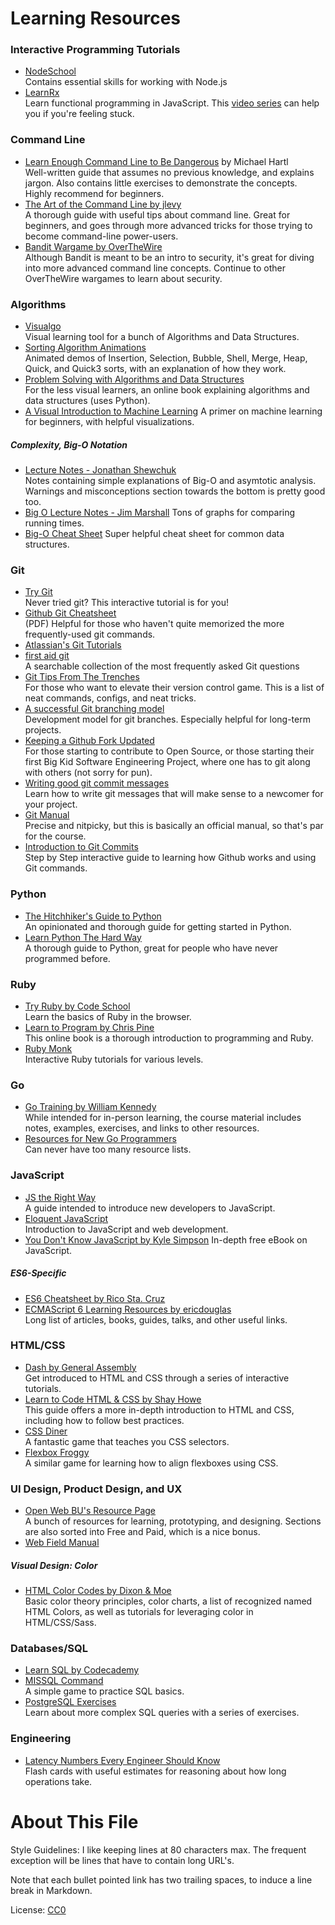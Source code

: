 # Learning Resources

### Interactive Programming Tutorials
* [NodeSchool](http://nodeschool.io/)  
  Contains essential skills for working with Node.js
* [LearnRx](http://reactivex.io/learnrx/)  
  Learn functional programming in JavaScript. This
  [video series](https://egghead.io/lessons/javascript-chaining-the-array-map-and-filter-methods)
  can help you if you're feeling stuck.

### Command Line
* [Learn Enough Command Line to Be Dangerous](https://www.learnenough.com/command-line-tutorial) by Michael Hartl  
  Well-written guide that assumes no previous knowledge, and explains jargon.
  Also contains little exercises to demonstrate the concepts.
  Highly recommend for beginners.
* [The Art of the Command Line by jlevy](https://github.com/jlevy/the-art-of-command-line/blob/master/README.md)  
  A thorough guide with useful tips about command line. Great for beginners, and
  goes through more advanced tricks for those trying to become command-line
  power-users.
* [Bandit Wargame by OverTheWire](http://overthewire.org/wargames/bandit/)  
  Although Bandit is meant to be an intro to security, it's great for diving
  into more advanced command line concepts. Continue to other OverTheWire
  wargames to learn about security.

### Algorithms
* [Visualgo](http://visualgo.net/)  
  Visual learning tool for a bunch of Algorithms and Data Structures.
* [Sorting Algorithm Animations](http://www.sorting-algorithms.com/)  
  Animated demos of Insertion, Selection, Bubble, Shell, Merge, Heap, Quick, and
  Quick3 sorts, with an explanation of how they work.
* [Problem Solving with Algorithms and Data Structures](http://interactivepython.org/runestone/static/pythonds/index.html)  
  For the less visual learners, an online book explaining algorithms and data
  structures (uses Python).
* [A Visual Introduction to Machine Learning](http://www.r2d3.us/visual-intro-to-machine-learning-part-1/)
  A primer on machine learning for beginners, with helpful visualizations.

##### Complexity, Big-O Notation
* [Lecture Notes - Jonathan Shewchuk](https://www.cs.berkeley.edu/~jrs/61b/lec/20)  
  Notes containing simple explanations of Big-O and asymtotic analysis. Warnings
  and misconceptions section towards the bottom is pretty good too.
* [Big O Lecture Notes - Jim Marshall](http://science.slc.edu/~jmarshall/courses/2002/spring/cs50/BigO/)
  Tons of graphs for comparing running times.
* [Big-O Cheat Sheet](http://www.bigocheatsheet.com)
  Super helpful cheat sheet for common data structures.

### Git
* [Try Git](https://try.github.io/)  
  Never tried git? This interactive tutorial is for you!
* [Github Git Cheatsheet](https://training.github.com/kit/downloads/github-git-cheat-sheet.pdf)  
  (PDF) Helpful for those who haven't quite memorized the more frequently-used
  git commands.
* [Atlassian's Git Tutorials](https://www.atlassian.com/git/tutorials)
* [first aid git](http://firstaidgit.io/#/)  
  A searchable collection of the most frequently asked Git questions
* [Git Tips From The Trenches](https://ochronus.com/git-tips-from-the-trenches/)  
  For those who want to elevate their version control game. This is a list of
  neat commands, configs, and neat tricks.
* [A successful Git branching model](http://nvie.com/posts/a-successful-git-branching-model/)  
  Development model for git branches. Especially helpful for long-term
  projects.
* [Keeping a Github Fork Updated](http://robots.thoughtbot.com/keeping-a-github-fork-updated)  
  For those starting to contribute to Open Source, or those starting their first
  Big Kid Software Engineering Project, where one has to git along with others
  (not sorry for pun).
* [Writing good git commit messages](http://chris.beams.io/posts/git-commit/)  
  Learn how to write git messages that will make sense to a newcomer for your
  project.
* [Git Manual](http://git-scm.com/docs)  
  Precise and nitpicky, but this is basically an official manual, so that's par
  for the course.
* [Introduction to Git Commits](https://pcottle.github.io/learnGitBranching/)   
  Step by Step interactive guide to learning how Github works and using Git commands.

### Python
* [The Hitchhiker's Guide to Python](http://docs.python-guide.org/en/latest/)  
  An opinionated and thorough guide for getting started in Python.
* [Learn Python The Hard Way](http://learnpythonthehardway.org/book/)  
  A thorough guide to Python, great for people who have never programmed before.

### Ruby
* [Try Ruby by Code School](http://tryruby.org/levels/1/challenges/0)  
  Learn the basics of Ruby in the browser.
* [Learn to Program by Chris Pine](https://pine.fm/LearnToProgram/)  
  This online book is a thorough introduction to programming and Ruby.
* [Ruby Monk](https://rubymonk.com)  
  Interactive Ruby tutorials for various levels.

### Go
* [Go Training by William Kennedy](https://github.com/gobridge/gotraining)  
  While intended for in-person learning, the course material includes notes,
  examples, exercises, and links to other resources.
* [Resources for New Go Programmers](http://dave.cheney.net/resources-for-new-go-programmers)  
  Can never have too many resource lists.

### JavaScript
* [JS the Right Way](http://jstherightway.org/)  
  A guide intended to introduce new developers to JavaScript.
* [Eloquent JavaScript](http://eloquentjavascript.net/)  
  Introduction to JavaScript and web development.
* [You Don't Know JavaScript by Kyle Simpson](https://github.com/getify/You-Dont-Know-JS)
  In-depth free eBook on JavaScript.

##### ES6-Specific
  * [ES6 Cheatsheet by Rico Sta. Cruz](http://ricostacruz.com/cheatsheets/es6.html)
  * [ECMAScript 6 Learning Resources by ericdouglas](https://github.com/ericdouglas/ES6-Learning)  
    Long list of articles, books, guides, talks, and other useful links.

### HTML/CSS
* [Dash by General Assembly](https://dash.generalassemb.ly)  
  Get introduced to HTML and CSS through a series of interactive tutorials.
* [Learn to Code HTML & CSS by Shay Howe](http://learn.shayhowe.com/html-css/)  
  This guide offers a more in-depth introduction to HTML and CSS, including how
  to follow best practices.
* [CSS Diner](http://flukeout.github.io/)  
  A fantastic game that teaches you CSS selectors.
* [Flexbox Froggy](http://flexboxfroggy.com/)  
  A similar game for learning how to align flexboxes using CSS.

### UI Design, Product Design, and UX
* [Open Web BU's Resource Page](http://openwebbu.org/resources)  
  A bunch of resources for learning, prototyping, and designing. Sections are
  also sorted into Free and Paid, which is a nice bonus.
* [Web Field Manual](http://webfieldmanual.com/)

##### Visual Design: Color
  * [HTML Color Codes by Dixon & Moe](http://htmlcolorcodes.com/)  
    Basic color theory principles, color charts, a list of recognized named HTML Colors, as well as
    tutorials for leveraging color in HTML/CSS/Sass.

### Databases/SQL
* [Learn SQL by Codecademy](https://www.codecademy.com/en/courses/learn-sql/)
* [MISSQL Command](http://missqlcommand.com)  
  A simple game to practice SQL basics.
* [PostgreSQL Exercises](http://pgexercises.com)  
  Learn about more complex SQL queries with a series of exercises.

### Engineering
* [Latency Numbers Every Engineer Should Know](https://quizlet.com/91957128/latency-numbers-every-programmer-should-know-flash-cards/)  
  Flash cards with useful estimates for reasoning about how long operations
  take.

# About This File

Style Guidelines: I like keeping lines at 80 characters max. The frequent
exception will be lines that have to contain long URL's.

Note that each bullet pointed link has two trailing spaces, to induce a line
break in Markdown.

License: [CC0](https://creativecommons.org/publicdomain/zero/1.0/)
